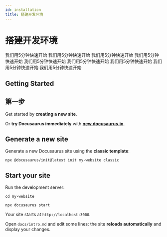 ```yaml
---
id: installation
title: 搭建开发环境
---
```


# 搭建开发环境

我们用5分钟快速开始
我们用5分钟快速开始
我们用5分钟快速开始
我们用5分钟快速开始
我们用5分钟快速开始
我们用5分钟快速开始
我们用5分钟快速开始
我们用5分钟快速开始
我们用5分钟快速开始

## Getting Started

## 第一步

Get started by **creating a new site**.

Or **try Docusaurus immediately** with **[new.docusaurus.io](https://new.docusaurus.io)**.

## Generate a new site

Generate a new Docusaurus site using the **classic template**:

```shell
npx @docusaurus/init@latest init my-website classic
```

## Start your site

Run the development server:

```shell
cd my-website

npx docusaurus start
```

Your site starts at `http://localhost:3000`.

Open `docs/intro.md` and edit some lines: the site **reloads automatically** and display your changes.
